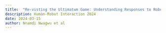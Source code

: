 ```yaml
---
title:  "Re-visting the Ultimatum Game: Understanding Responses to Robotic Opponents"
description: Human-Robot Interaction 2024
date: 2024-03-15
author: Nnamdi Nwagwu et al
---
```

